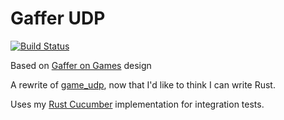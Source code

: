 # Gaffer UDP

[![Build Status](https://travis-ci.org/acmcarther/gaffer_udp.svg?branch=master)](https://travis-ci.org/acmcarther/gaffer_udp)

Based on [Gaffer on Games](http://gafferongames.com/networking-for-game-programmers/reliability-and-flow-control/) design

A rewrite of [game_udp](https://github.com/acmcarther/rust_game_udp), now that I'd like to think I can write Rust.

Uses my [Rust Cucumber](https://github.com/acmcarther/cucumber) implementation for integration tests.

